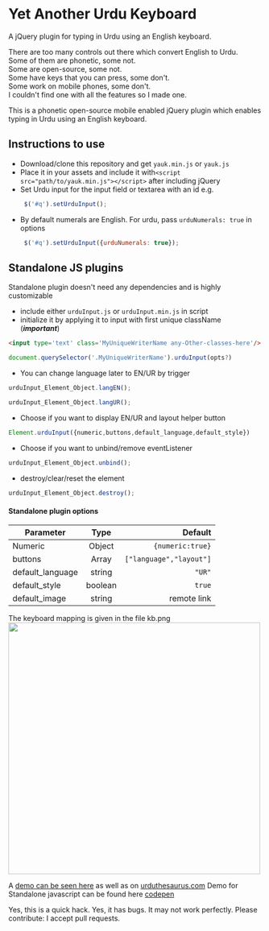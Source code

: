 # Yet Another Urdu Keyboard
A jQuery plugin for typing in Urdu using an English keyboard. 

There are too many controls out there which convert English to Urdu.<br/>
Some of them are phonetic, some not.<br/>
Some are open-source, some not.<br/>
Some have keys that you can press, some don't.<br/>
Some work on mobile phones, some don't.<br/>
I couldn't find one with all the features so I made one.<br/>

This is a phonetic open-source mobile enabled jQuery plugin which enables typing in Urdu using an English keyboard.<br/>

## Instructions to use
- Download/clone this repository and get `yauk.min.js` or `yauk.js`
- Place it in your assets and include it with`<script src="path/to/yauk.min.js"></script>` after including jQuery
- Set Urdu input for the input field or textarea with an id e.g.
  ```javascript
   $('#q').setUrduInput();
  ```
- By default numerals are English. For urdu, pass `urduNumerals: true` in options 
  ```javascript
   $('#q').setUrduInput({urduNumerals: true});
  ```
## Standalone JS plugins
Standalone plugin doesn't need any dependencies and is highly customizable
- include either ```urduInput.js``` or ```urduInput.min.js``` in script
- initialize it by applying it to input with first unique className (***important***)
```html
<input type='text' class='MyUniqueWriterName any-Other-classes-here'/>
```
```javascript
document.querySelector('.MyUniqueWriterName').urduInput(opts?)
```
- You can change language later to EN/UR by trigger
```javascript
urduInput_Element_Object.langEN(); 
```
```javascript
urduInput_Element_Object.langUR(); 
```
- Choose if you want to display EN/UR and layout helper button 
 ```javascript
Element.urduInput({numeric,buttons,default_language,default_style}) 
```
- Choose if you want to unbind/remove eventListener 
```javascript
urduInput_Element_Object.unbind(); 
``` 
- destroy/clear/reset the element
```javascript
urduInput_Element_Object.destroy(); 
``` 
#### Standalone plugin options
| Parameter   |      Type      |  Default |
|----------|:-------------:|------:|
| Numeric |  Object | ```{numeric:true}``` |
| buttons |    Array   |   ```["language","layout"]``` |
| default_language | string |    ```"UR"``` |
| default_style | boolean | ```true``` |
| default_image | string | remote link |



The keyboard mapping is given in the file kb.png <br/>
<img width="500" src ="kb.png"/>

A [demo can be seen here](http://awaisathar.github.io/yauk) as well as on [urduthesaurus.com](http://urduthesaurus.com)
Demo for Standalone javascript can be found here [codepen](https://codepen.io/iMultiThinker/full/YBVVyy)

Yes, this is a quick hack. Yes, it has bugs. It may not work perfectly. Please contribute: I accept pull requests.

